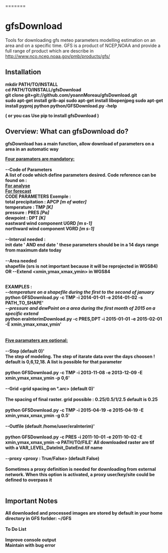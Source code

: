 =======
# gfsDownload
Tools for downloading gfs meteo parameters modelling estimation on an area and on a specific time.
GFS is a product of NCEP,NOAA and provide a full range of product which are describe in 
http://www.nco.ncep.noaa.gov/pmb/products/gfs/

 
<h2>Installation<b></h2>

mkdir PATH/TO/INSTALL <br>
cd  PATH/TO/INSTALL/gfsDownload <br>
git clone git+git://github.com/yoannMoreau/gfsDownload.git <br>
sudo apt-get install grib-api
sudo apt-get install libopenjpeg
sudo apt-get install pyproj
python python/GFSDownload.py -help <br>

( or you cas Use pip to install gfsDownload )

<h2>Overview: What can gfsDownload do?</h2>

gfsDownload has a main function, allow download of parameters on a area in an automatic way

<u>Four paramaters are mandatory: <br><br></u>
<b> --Code of Parameters <gfsDownload></b><br>
A list of code which define parameters desired. Code reference can be found on :<br>
<a href="http://www.nco.ncep.noaa.gov/pmb/products/gfs/gfs_upgrade/gfs.t06z.pgrb2.0p25.anl.shtml">For analyse </a><br>
<a href="http://www.nco.ncep.noaa.gov/pmb/products/gfs/gfs_upgrade/gfs.t06z.pgrb2.0p25.f006.shtml">For forecast </a><br>
</u>CODE PARAMETERS Exemple :</u><br>
total precipitation  :  APCP <i>[m of water]</i><br>
temperature  :  TMP <i>[K]</i><br>
pressure : PRES <i>[Pa]</i><br>
dewpoint : DPT <i>[K]</i><br>
eastward wind component UGRD <i>[m s-1]</i><br>
northward wind component VGRD <i>[m s-1]</i>
<br><br>
<b>--Interval needed : </b><br>
init date <dateStart YYYY-MM-DD>' AND end date <dateEnd YY-MM-DD>'
these parameters should be in a 14 days range from maximum date today
<br><br> 
<b>--Area needed </b><br>
shapefile <pathToShapefile> (srs is not important because it will be reprojected in WGS84)
OR 
--Extend <xmin,ymax,xmax,ymin> in WGS84
<br><br>

<b>EXAMPLES :</b><br>
<i>--temperature on a shapefile during the first to the second of january <br></i>
python GFSDownload.py -c TMP -i 2014-01-01 -e 2014-01-02 -s PATH_TO_SHAPE'<br>
<i>--pressure and dewPoint on a area  during the first month of 2015 on a specific extend<br></i>
python eraInterimDownload.py -c PRES,DPT -i 2015-01-01 -e 2015-02-01 -E xmin,ymax,xmax,ymin'<br>
<br><br>
<u>Five paramaters are optional: </u><br><br>
<b>--Step <gfsDownload Step> (default 0)' </b><br>
The step of modeling. 
The step of itarate data over the days choosen ! 
default is 0,6,12,18. 
A list is possible for that parameter
<br><br>
python GFSDownload.py -c TMP -i 2013-11-08 -e 2013-12-09 -E xmin,ymax,xmax,ymin -p 0,6'
<br><br>
<b>--Grid <grid spacing on °.arc> (default 0)'</b> 
<br><br>
The spacing of final raster. grid possible :  0.25/0.5/1/2.5
default is 0.25
<br><br>
python GFSDownload.py -c TMP -i 2015-04-19 -e 2015-04-19 -E xmin,ymax,xmax,ymin -g 0.5'
<br><br>
<b>--Outfile <Path to downloaded Raster> (default /home/user/eraInterim)'</b>
<br><br>
python GFSDownload.py -c PRES -i 2011-10-01 -e 2011-10-02 -E xmin,ymax,xmax,ymin -o PATH/TO/FILE'
All downloaded raster are tif with a VAR_LEVEL_DateInit_DateEnd.tif name 
<br><br>
<b>--proxy <proxy : True/False></b> (default False)
<br><br>
Sometimes a proxy definition is needed for downloading from external network.
When this option is activated, a proxy user/key/site could be defined to overpass it
<br><br>
<h2>Important Notes </h2>

All downloaded and processed images are stored by default in your home directory in GFS forlder: ~/GFS
<br><br>
To Do List
<br><br>
Improve console output<br>
Maintain with bug error <br>

